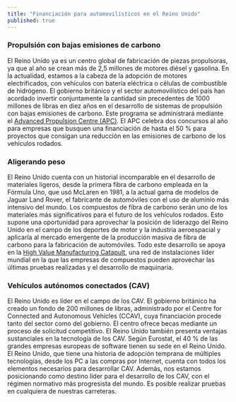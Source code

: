 ```yaml
---
title: "Financiación para automovilísticos en el Reino Unido"
published: true
---
```


### Propulsión con bajas emisiones de carbono

El Reino Unido ya es un centro global de fabricación de piezas propulsoras, ya que al año se crean más de 2,5 millones de motores diésel y gasolina. En la actualidad, estamos a la cabeza de la adopción de motores electrificados, con vehículos con batería eléctrica o células de combustible de hidrógeno. El gobierno británico y el sector automovilístico del país han acordado invertir conjuntamente la cantidad sin precedentes de 1000 millones de libras en diez años en el desarrollo de sistemas de propulsión con bajas emisiones de carbono. Este programa se administrará mediante el [Advanced Propulsion Centre (APC)](http://www.apcuk.co.uk/). El APC celebra dos concursos al año para empresas que busquen una financiación de hasta el 50 % para proyectos que consigan una reducción en las emisiones de carbono de los vehículos rodados.

### Aligerando peso

El Reino Unido cuenta con un historial incomparable en el desarrollo de materiales ligeros, desde la primera fibra de carbono empleada en la Fórmula Uno, que usó McLaren en 1981, a la actual gama de modelos de Jaguar Land Rover, el fabricante de automóviles con el uso de aluminio más intensivo del mundo.
Los compuestos de fibra de carbono serán uno de los materiales más significativos para el futuro de los vehículos rodados. Esto supone una oportunidad para aprovechar la posición de liderazgo del Reino Unido en el campo de los deportes de motor y la industria aeroespacial y aplicarla al mercado emergente de la producción masiva de fibra de carbono para la fabricación de automóviles. Todo este desarrollo se apoya en la [High Value Manufacturing Catapult](https://hvm.catapult.org.uk/), una red de instalaciones líder mundial en la que las empresas de compuestos pueden aprovechar las últimas pruebas realizadas y el desarrollo de maquinaria. 

### Vehículos autónomos conectados (CAV)

El Reino Unido es líder en el campo de los CAV. El gobierno británico ha creado un fondo de 200 millones de libras, administrado por el Centre for Connected and Autonomous Vehicles (CCAV), cuya financiación procede tanto del sector como del gobierno. El centro ofrece becas mediante un proceso de solicitud competitivo.
El Reino Unido también presenta ventajas sustanciales en la tecnología de los CAV. Según Eurostat, el 40 % de las grandes empresas europeas de software tienen su sede en el Reino Unido. El Reino Unido, que tiene una historia de adopción temprana de múltiples tecnologías, desde los PC a las compras por Internet, cuenta con todos los elementos necesarios para desarrollar CAV. 
Además, nos estamos posicionando como destino líder para el desarrollo de los CAV, con el régimen normativo más progresista del mundo. Es posible realizar pruebas en cualquiera de nuestras carreteras.
